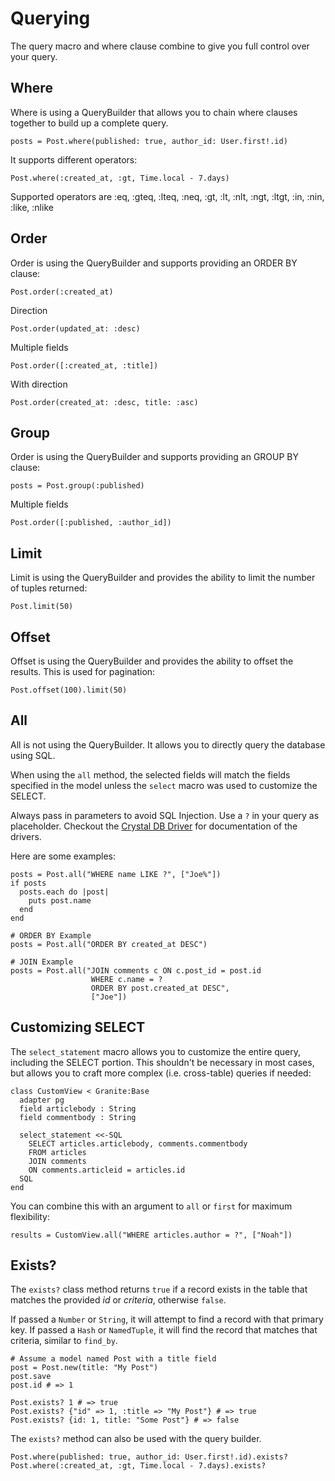 # Querying

The query macro and where clause combine to give you full control over your query.

## Where

Where is using a QueryBuilder that allows you to chain where clauses together to build up a complete query.
```crystal
posts = Post.where(published: true, author_id: User.first!.id)
```

It supports different operators:
```crystal
Post.where(:created_at, :gt, Time.local - 7.days)
```

Supported operators are :eq, :gteq, :lteq, :neq, :gt, :lt, :nlt, :ngt, :ltgt, :in, :nin, :like, :nlike

## Order

Order is using the QueryBuilder and supports providing an ORDER BY clause:
```crystal
Post.order(:created_at)
```

Direction
```crystal
Post.order(updated_at: :desc)
```

Multiple fields
```crystal
Post.order([:created_at, :title])
```

With direction
```crystal
Post.order(created_at: :desc, title: :asc)
```

## Group

Order is using the QueryBuilder and supports providing an GROUP BY clause:
```crystal
posts = Post.group(:published)
```

Multiple fields
```crystal
Post.order([:published, :author_id])
```

## Limit

Limit is using the QueryBuilder and provides the ability to limit the number of tuples returned:
```crystal
Post.limit(50)
```

## Offset

Offset is using the QueryBuilder and provides the ability to offset the results. This is used for pagination:
```crystal
Post.offset(100).limit(50)
```

## All

All is not using the QueryBuilder.  It allows you to directly query the database using SQL.

When using the `all` method, the selected fields will match the
fields specified in the model unless the `select` macro was used to customize
the SELECT.

Always pass in parameters to avoid SQL Injection.  Use a `?`
in your query as placeholder. Checkout the [Crystal DB Driver](https://github.com/crystal-lang/crystal-db)
for documentation of the drivers.

Here are some examples:

```crystal
posts = Post.all("WHERE name LIKE ?", ["Joe%"])
if posts
  posts.each do |post|
    puts post.name
  end
end

# ORDER BY Example
posts = Post.all("ORDER BY created_at DESC")

# JOIN Example
posts = Post.all("JOIN comments c ON c.post_id = post.id
                  WHERE c.name = ?
                  ORDER BY post.created_at DESC",
                  ["Joe"])
```

## Customizing SELECT

The `select_statement` macro allows you to customize the entire query, including the SELECT portion.  This shouldn't be necessary in most cases, but allows you to craft more complex (i.e. cross-table) queries if needed:

```crystal
class CustomView < Granite:Base
  adapter pg
  field articlebody : String
  field commentbody : String

  select_statement <<-SQL
    SELECT articles.articlebody, comments.commentbody
    FROM articles
    JOIN comments
    ON comments.articleid = articles.id
  SQL
end
```

You can combine this with an argument to `all` or `first` for maximum flexibility:

```crystal
results = CustomView.all("WHERE articles.author = ?", ["Noah"])
```

## Exists?

The `exists?` class method returns `true` if a record exists in the table that matches the provided *id* or *criteria*, otherwise `false`.

If passed a `Number` or `String`, it will attempt to find a record with that primary key.  If passed a `Hash` or `NamedTuple`, it will find the record that matches that criteria, similar to `find_by`.

```crystal
# Assume a model named Post with a title field
post = Post.new(title: "My Post")
post.save
post.id # => 1

Post.exists? 1 # => true
Post.exists? {"id" => 1, :title => "My Post"} # => true
Post.exists? {id: 1, title: "Some Post"} # => false
```

The `exists?` method can also be used with the query builder.

```crystal
Post.where(published: true, author_id: User.first!.id).exists?
Post.where(:created_at, :gt, Time.local - 7.days).exists?
```
